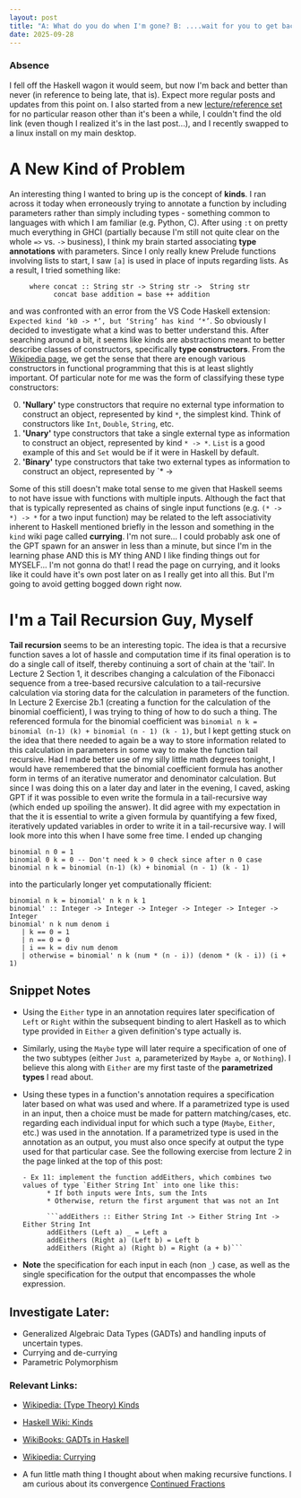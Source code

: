 ```yaml
---
layout: post
title: "A: What do you do when I'm gone? B: ....wait for you to get back"
date: 2025-09-28
---
```


### Absence

I fell off the Haskell wagon it would seem, but now I'm back and better than never (in reference to being late, that is). Expect more regular posts and updates from this point on. I also started from a new [lecture/reference set](https://haskell.mooc.fi/) for no particular reason other than it's been a while, I couldn't find the old link (even though I realized it's in the last post...), and I recently swapped to a linux install on my main desktop. 

# A New Kind of Problem

An interesting thing I wanted to bring up is the concept of **kinds**. I ran across it today when erroneously trying to annotate a function by including parameters rather than simply including types - something common to languages with which I am familiar (e.g. Python, C). After using `:t` on pretty much everything in GHCI (partially because I'm still not quite clear on the whole `=>` vs. `->` business), I think my brain started associating **type annotations** with parameters. Since I only really knew Prelude functions involving lists to start, I saw `[a]` is used in place of inputs regarding lists. As a result, I tried something like:

```emailwrapper username site = concat (concat (concat username "@") site) ".com"
     where concat :: String str -> String str ->  String str
           concat base addition = base ++ addition 
```

and was confronted with an error from the VS Code Haskell extension: `Expected kind ‘k0 -> *’, but ‘String’ has kind ‘*’`. So obviously I decided to investigate what a kind was to better understand this. After searching around a bit, it seems like kinds are abstractions meant to better describe classes of  constructors, specifically **type constructors**. From the [Wikipedia page](https://en.wikipedia.org/wiki/Kind_(type_theory)), we get the sense that there are enough various constructors in functional programming that this is at least slightly important. Of particular note for me was the form of classifying these type constructors:

0. **'Nullary'** type constructors that require no external type information to construct an object, represented by kind `*`, the simplest kind. Think of constructors like `Int`, `Double`, `String`, etc.
1. **'Unary'** type constructors that take a single external type as information to construct an object, represented by kind `* -> *`. `List` is a good example of this and `Set` would be if it were in Haskell by default.
2. **'Binary'** type constructors that take two external types as information to construct an object, represented by `* -> 

Some of this still doesn't make total sense to me given that Haskell seems to not have issue with functions with multiple inputs. Although the fact that that is typically represented as chains of single input functions (e.g. `(* -> *) -> *` for a two input function) may be related to the left associativity inherent to Haskell mentioned briefly in the lesson and something in the `kind` wiki page called **currying**. I'm not sure... I could probably ask one of the GPT spawn for an answer in less than a minute, but since I'm in the learning phase AND this is MY thing AND I like finding things out for MYSELF... I'm not gonna do that! I read the page on currying, and it looks like it could have it's own post later on as I really get into all this. But I'm going to avoid getting bogged down right now.

# I'm a Tail Recursion Guy, Myself

**Tail recursion** seems to be an interesting topic. The idea is that a recursive function saves a lot of hassle and computation time if its final operation is to do a single call of itself, thereby continuing a sort of chain at the 'tail'. In Lecture 2 Section 1, it describes changing a calculation of the Fibonacci sequence from a tree-based recursive calculation to a tail-recursive calculation via storing data for the calculation in parameters of the function. In Lecture 2 Exercise 2b.1 (creating a function for the calculation of the binomial coefficient), I was trying to thing of how to do such a thing. The referenced formula for the binomial coefficient was `binomial n k = binomial (n-1) (k) + binomial (n - 1) (k - 1)`, but I kept getting stuck on the idea that there needed to again be a way to store information related to this calculation in parameters in some way to make the function tail recursive. Had I made better use of my silly little math degrees tonight, I would have remembered that the binomial coefficient formula has another form in terms of an iterative numerator and denominator calculation. But since I was doing this on a later day and later in the evening, I caved, asking GPT if it was possible to even write the formula in a tail-recursive way (which ended up spoiling the answer). It did agree with my expectation in that the it is essential to write a given formula by quantifying a few fixed, iteratively updated variables in order to write it in a tail-recursive way. I will look more into this when I have some free time. I ended up changing 

```
binomial n 0 = 1
binomial 0 k = 0 -- Don't need k > 0 check since after n 0 case
binomial n k = binomial (n-1) (k) + binomial (n - 1) (k - 1)  
```

into the particularly longer yet computationally fficient:
```
binomial n k = binomial' n k n k 1
binomial' :: Integer -> Integer -> Integer -> Integer -> Integer -> Integer
binomial' n k num denom i 
   | k == 0 = 1
   | n == 0 = 0
   | i == k = div num denom
   | otherwise = binomial' n k (num * (n - i)) (denom * (k - i)) (i + 1)
```

## Snippet Notes

- Using the `Either` type in an annotation requires later specification of `Left` or `Right` within the subsequent binding to alert Haskell as to which type provided in `Either` a given definition's type actually is.
- Similarly, using the `Maybe` type will later require a specification of one of the two subtypes (either `Just a`, parameterized by `Maybe a`, or `Nothing`). I believe this along with `Either` are my first taste of the **parametrized types** I read about.
- Using these types in a function's annotation requires a specification later based on what was used and where. If a parametrized type is used in an input, then a choice must be made for pattern matching/cases, etc. regarding each individual input for which such a type (`Maybe`, `Either`, etc.) was used in the annotation. If a parametrized type is used in the annotation as an output, you must also once specify at output the type used for that particular case. See the following exercise from lecture 2 in the page linked at the top of this post:

      - Ex 11: implement the function addEithers, which combines two values of type `Either String Int` into one like this:
            * If both inputs were Ints, sum the Ints
            * Otherwise, return the first argument that was not an Int

            ```addEithers :: Either String Int -> Either String Int -> Either String Int
            addEithers (Left a) _ = Left a
            addEithers (Right a) (Left b) = Left b
            addEithers (Right a) (Right b) = Right (a + b)```

* **Note** the specification for each input in each (non `_`) case, as well as the single specification for the output that encompasses the whole expression.

## Investigate Later:

- Generalized Algebraic Data Types (GADTs) and handling inputs of uncertain types.
- Currying and de-currying
- Parametric Polymorphism

### Relevant Links:

- [Wikipedia: (Type Theory) Kinds](https://en.wikipedia.org/wiki/Kind_(type_theory))
- [Haskell Wiki: Kinds](https://wiki.haskell.org/index.php?title=GHC/Kinds)

- [WikiBooks: GADTs in Haskell](https://en.wikibooks.org/wiki/Haskell/GADT)
- [Wikipedia: Currying](https://en.wikipedia.org/wiki/Currying)

- A fun little math thing I thought about when making recursive functions. I am curious about its convergence [Continued Fractions](https://en.wikipedia.org/wiki/Continued_fraction)